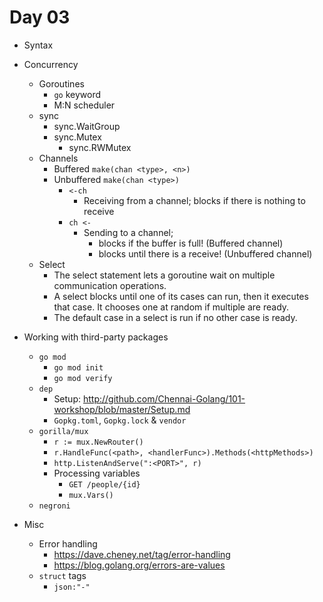 # Day 03

- Syntax

- Concurrency
  - Goroutines
    - `go` keyword
    - M:N scheduler
  - sync
    - sync.WaitGroup
    - sync.Mutex
      - sync.RWMutex
  - Channels
    - Buffered `make(chan <type>, <n>)`
    - Unbuffered `make(chan <type>)`
      - `<-ch`
        - Receiving from a channel; blocks if there is nothing to receive
      - `ch <-`
        - Sending to a channel;
          - blocks if the buffer is full! (Buffered channel)
          - blocks until there is a receive! (Unbuffered channel)
  - Select
    - The select statement lets a goroutine wait on multiple communication operations.
    - A select blocks until one of its cases can run, then it executes that case. It chooses one at random if multiple are ready.
    - The default case in a select is run if no other case is ready.

- Working with third-party packages
  - `go mod`
    - `go mod init`
    - `go mod verify`
  - `dep`
    - Setup: http://github.com/Chennai-Golang/101-workshop/blob/master/Setup.md
    - `Gopkg.toml`, `Gopkg.lock` & `vendor`
  - `gorilla/mux`
    - `r := mux.NewRouter()`
    - `r.HandleFunc(<path>, <handlerFunc>).Methods(<httpMethods>)`
    - `http.ListenAndServe(":<PORT>", r)`
    - Processing variables
      - `GET /people/{id}`
      - `mux.Vars()`
  - `negroni`

- Misc
  - Error handling
    - https://dave.cheney.net/tag/error-handling
    - https://blog.golang.org/errors-are-values
  - `struct` tags
    - `json:"-"`
